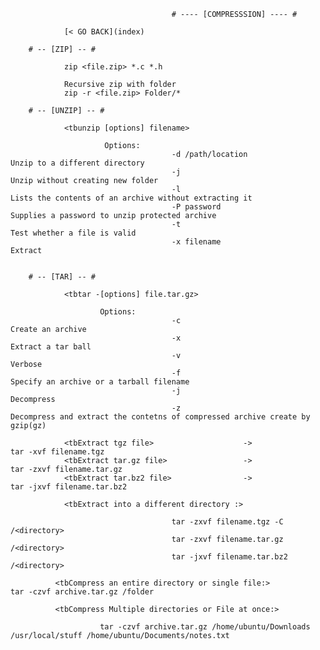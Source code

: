                         
                                        # ---- [COMPRESSSION] ---- #
                        
                [< GO BACK](index)
                        
        # -- [ZIP] -- #
        
                zip <file.zip> *.c *.h
                
                Recursive zip with folder 
                zip -r <file.zip> Folder/*
                
        # -- [UNZIP] -- #
        
                <tbunzip [options] filename>
                
                         Options:
                                        -d /path/location               Unzip to a different directory
                                        -j                              Unzip without creating new folder 
                                        -l                              Lists the contents of an archive without extracting it
                                        -P password                     Supplies a password to unzip protected archive
                                        -t                              Test whether a file is valid
                                        -x filename                     Extract 
                        
                        
        # -- [TAR] -- #
                        
                <tbtar -[options] file.tar.gz>
                
                        Options:
                                        -c                              Create an archive
                                        -x                              Extract a tar ball
                                        -v                              Verbose
                                        -f                              Specify an archive or a tarball filename
                                        -j                              Decompress
                                        -z                              Decompress and extract the contetns of compressed archive create by gzip(gz)
                                        
                <tbExtract tgz file>                    ->              tar -xvf filename.tgz
                <tbExtract tar.gz file>                 ->              tar -zxvf filename.tar.gz
                <tbExtract tar.bz2 file>                ->              tar -jxvf filename.tar.bz2
                
                <tbExtract into a different directory :> 
                
                                        tar -zxvf filename.tgz -C /<directory>
                                        tar -zxvf filename.tar.gz /<directory>
                                        tar -jxvf filename.tar.bz2 /<directory>
                        
              <tbCompress an entire directory or single file:>                 tar -czvf archive.tar.gz /folder
                                        
              <tbCompress Multiple directories or File at once:>               
                        
                        tar -czvf archive.tar.gz /home/ubuntu/Downloads /usr/local/stuff /home/ubuntu/Documents/notes.txt
                
                                        
                        
                        
                        

